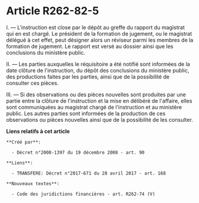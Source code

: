 # Article R262-82-5

I. ― L'instruction est close par le dépôt au greffe du rapport du magistrat qui en est chargé. Le président de la formation
de jugement, ou le magistrat délégué à cet effet, peut désigner alors un réviseur parmi les membres de la formation de
jugement. Le rapport est versé au dossier ainsi que les conclusions du ministère public. 

II. ― Les parties auxquelles le réquisitoire a été notifié sont informées de la date clôture de l'instruction, du dépôt des
conclusions du ministère public, des productions faites par les parties, ainsi que de la possibilité de consulter ces
pièces. 

III. ― Si des observations ou des pièces nouvelles sont produites par une partie entre la clôture de l'instruction et la mise
en délibéré de l'affaire, elles sont communiquées au magistrat chargé de l'instruction et au ministère public. Les autres
parties sont informées de la production de ces observations ou pièces nouvelles ainsi que de la possibilité de les consulter.

**Liens relatifs à cet article**

	**Créé par**:

	  - Décret n°2008-1397 du 19 décembre 2008 - art. 90

	**Liens**:

	  - TRANSFERE: Décret n°2017-671 du 28 avril 2017 - art. 168

	**Nouveaux textes**:

	  - Code des juridictions financières - art. R262-74 (V)
